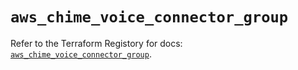 # `aws_chime_voice_connector_group`

Refer to the Terraform Registory for docs: [`aws_chime_voice_connector_group`](https://www.terraform.io/docs/providers/aws/r/chime_voice_connector_group).
